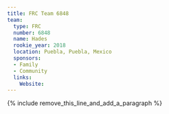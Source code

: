 ```yaml
---
title: FRC Team 6848
team:
  type: FRC
  number: 6848
  name: Hades
  rookie_year: 2018
  location: Puebla, Puebla, Mexico
  sponsors:
  - Family
  - Community
  links:
    Website:
---
```


{% include remove_this_line_and_add_a_paragraph %}